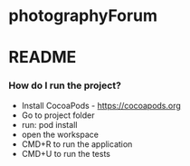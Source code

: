 # photographyForum

# README #

### How do I run the project? ###

* Install CocoaPods - https://cocoapods.org
* Go to project folder 
* run: pod install
* open the workspace
* CMD+R to run the application
* CMD+U to run the tests
